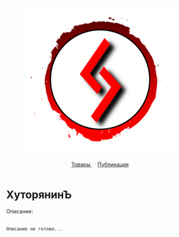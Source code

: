<div align="center">
  <a href="http://hutoryanin.ru/">
    <img src="https://github.com/ogneyar/Hutoryanin/raw/master/web/static/logo.png" width="400" height="400">
  </a>
  <br>
  <br>
	<a href="https://hutoryanin.ru/products/">
		<!-- <img src=""> -->
        Товары
	</a>&nbsp;&nbsp;&nbsp;
	<a href="https://hutoryanin.ru/public/1/">
		<!-- <img src=""> -->
        Публикации
	</a>
  <br>
  <br>
</div>

# ХуторянинЪ

Описание:

```

Описание не готово...

```
